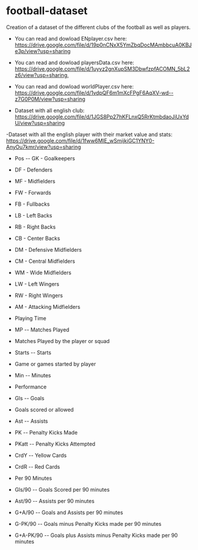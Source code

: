 # football-dataset
Creation of a dataset of the different clubs of the football as well as players. 

- You can read and dowload ENplayer.csv here: https://drive.google.com/file/d/19p0nCNxX5YmZbqDocMAmbbcuA0KBJe3p/view?usp=sharing

- You can read and dowload playersData.csv here: https://drive.google.com/file/d/1uyvz2gnXupSM3DbwfzpfACOMN_5bL2z6/view?usp=sharing,

- You can read and dowload worldPlayer.csv here: https://drive.google.com/file/d/1vdpQF6m1mXcFPgF6AqXV-wd--z7G0P0M/view?usp=sharing

- Dataset with all english club: https://drive.google.com/file/d/1JGS8Pp27hKFLnxQ5RrKtmbdaoJiUxYdU/view?usp=sharing

-Dataset with all the english player with their market value and stats: https://drive.google.com/file/d/1fww6MIE_wSmijkiGC1YNY0-AnyOu7kmr/view?usp=sharing


- Pos -- GK - Goalkeepers
- DF - Defenders
- MF - Midfielders
- FW - Forwards 
- FB - Fullbacks
- LB - Left Backs
- RB - Right Backs
- CB - Center Backs
- DM - Defensive Midfielders
- CM - Central Midfielders
- WM - Wide Midfielders
- LW - Left Wingers
- RW - Right Wingers
- AM - Attacking Midfielders

- Playing Time
- MP -- Matches Played
- Matches Played by the player or squad
- Starts -- Starts
- Game or games started by player
- Min -- Minutes
- Performance
- Gls -- Goals
- Goals scored or allowed
- Ast -- Assists
- PK -- Penalty Kicks Made
- PKatt -- Penalty Kicks Attempted
- CrdY -- Yellow Cards
- CrdR -- Red Cards
- Per 90 Minutes
- Gls/90 -- Goals Scored per 90 minutes
- Ast/90 -- Assists per 90 minutes
- G+A/90 -- Goals and Assists per 90 minutes
- G-PK/90 -- Goals minus Penalty Kicks made per 90 minutes
- G+A-PK/90 -- Goals plus Assists minus Penalty Kicks made per 90 minutes

